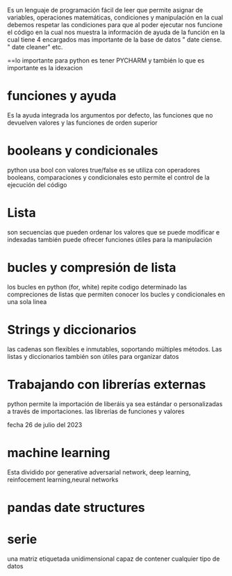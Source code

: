  <p>Es un lenguaje de programación fácil de leer que permite asignar de variables, operaciones matemáticas, condiciones y manipulación en la cual  debemos respetar las condiciones  para que al poder ejecutar nos funcione el código en la cual nos muestra la  información de ayuda de la función  en la cual tiene 4 encargados mas importante de la base de datos " date ciense. " date cleaner" etc. </p>
==lo importante para python es tener PYCHARM y también lo que es importante es la idexacion

<h1>funciones y ayuda</h1>
<p>Es la ayuda integrada los argumentos por defecto, las funciones que no devuelven valores y las funciones de orden superior</p> 

<h1> booleans y condicionales</h1>
<p>python usa bool con valores true/false es se utiliza con operadores booleans, comparaciones y condicionales esto permite el control de la ejecución del código</p>

<h1>Lista</h1>
<p> son secuencias que pueden ordenar los valores que se puede modificar e indexadas también puede ofrecer funciones útiles para la manipulación</p>

<h1>bucles y compresión de lista</h1>

<p> los bucles en python (for, white) repite codigo determinado las compreciones de listas que permiten conocer los bucles y condicionales en una sola linea </p>

<h1>Strings y diccionarios</h1>

<p> las cadenas son flexibles e inmutables, soportando múltiples métodos. Las listas y diccionarios también son útiles para organizar datos  </p>

<h1>Trabajando con librerías externas</h1>

<p>python permite la importación de liberáis ya sea estándar o personalizadas a través de importaciones. las librerías de funciones y valores </p>
fecha 26 de julio del 2023
<h1>machine learning</h1>

<p>Esta dividido por generative adversarial network, deep learning, reinfocement learning,neural networks</p> 

<h1>pandas date structures </h1>
<h1>serie</h1>
<p>una matriz etiquetada unidimensional capaz de contener cualquier tipo de datos</p>